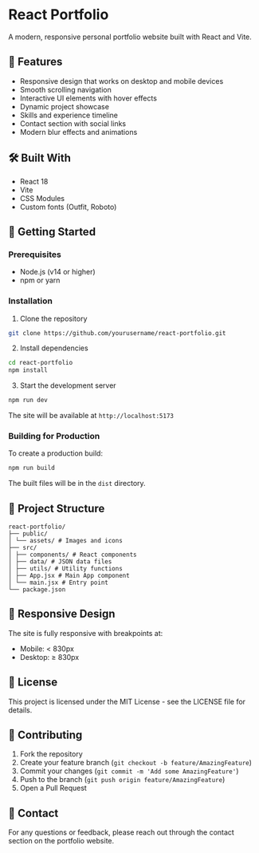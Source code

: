 # React Portfolio

A modern, responsive personal portfolio website built with React and Vite.

## 🌟 Features

- Responsive design that works on desktop and mobile devices
- Smooth scrolling navigation
- Interactive UI elements with hover effects
- Dynamic project showcase
- Skills and experience timeline
- Contact section with social links
- Modern blur effects and animations

## 🛠️ Built With

- React 18
- Vite
- CSS Modules
- Custom fonts (Outfit, Roboto)

## 🚀 Getting Started

### Prerequisites

- Node.js (v14 or higher)
- npm or yarn

### Installation

1. Clone the repository
```bash
git clone https://github.com/yourusername/react-portfolio.git
```

2. Install dependencies
```bash
cd react-portfolio
npm install
```

3. Start the development server
```bash
npm run dev
```

The site will be available at `http://localhost:5173`

### Building for Production

To create a production build:
```bash
npm run build
```

The built files will be in the `dist` directory.

## 📁 Project Structure
```
react-portfolio/
├── public/
│ └── assets/ # Images and icons
├── src/
│ ├── components/ # React components
│ ├── data/ # JSON data files
│ ├── utils/ # Utility functions
│ ├── App.jsx # Main App component
│ └── main.jsx # Entry point
└── package.json
```


## 📱 Responsive Design

The site is fully responsive with breakpoints at:
- Mobile: < 830px
- Desktop: ≥ 830px

## 📄 License

This project is licensed under the MIT License - see the LICENSE file for details.

## 🤝 Contributing

1. Fork the repository
2. Create your feature branch (`git checkout -b feature/AmazingFeature`)
3. Commit your changes (`git commit -m 'Add some AmazingFeature'`)
4. Push to the branch (`git push origin feature/AmazingFeature`)
5. Open a Pull Request

## 📧 Contact

For any questions or feedback, please reach out through the contact section on the portfolio website.
